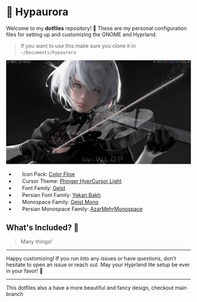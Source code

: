 # 🌌 Hypaurora

Welcome to my **dotfiles** repository! 🎉 These are my personal configuration files for setting up and customizing the GNOME and Hyprland.

> If you want to use this make sure you clone it in `~/Documents/hypaurora`

![HyprShot](./assets/Hypaurora.gif)

- <img src="https://cdn-icons-png.flaticon.com/512/8377/8377415.png " width="16" height="16"> Icon Pack: [Color Flow](https://www.gnome-look.org/p/2239645)
- <img src="https://cdn-icons-png.flaticon.com/512/8373/8373711.png" width="16" height="16"> Cursor Theme: [Phinger HyprCursor Light](https://discord.com/channels/961691461554950145/1216066899729977435/1326665055844175892)
- <img src="https://cdn-icons-png.flaticon.com/512/18469/18469504.png" width="16" height="16"> Font Family: [Geist](https://vercel.com/font)
- <img src="https://cdn-icons-png.flaticon.com/512/11145/11145039.png" width="16" height="16"> Persian Font Family: [Yekan Bakh](https://fontiran.com/fonts/yekan-bakh)
- <img src="https://cdn-icons-png.flaticon.com/512/17379/17379046.png" width="16" height="16"> Monospace Family: [Geist Mono](https://vercel.com/font)
- <img src="https://cdn-icons-png.flaticon.com/512/3680/3680225.png" width="16" height="16"> Persian Monospace Family: [AzarMehrMonospace](https://befonts.com/azarmehr-monospaced-font-duo.html)

## What's Included? 🤔

> Many things!

---

Happy customizing! If you run into any issues or have questions, don't hesitate to open an issue or reach out. May your Hyprland lite setup be ever in your favor! 🌟

---

This dotfiles also a have a more beautiful and fancy design, checkout main branch
